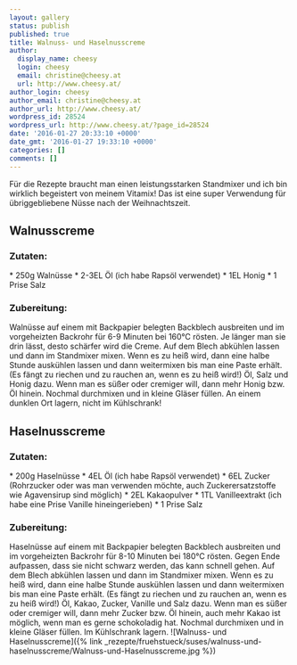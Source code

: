 ```yaml
---
layout: gallery
status: publish
published: true
title: Walnuss- und Haselnusscreme
author:
  display_name: cheesy
  login: cheesy
  email: christine@cheesy.at
  url: http://www.cheesy.at/
author_login: cheesy
author_email: christine@cheesy.at
author_url: http://www.cheesy.at/
wordpress_id: 28524
wordpress_url: http://www.cheesy.at/?page_id=28524
date: '2016-01-27 20:33:10 +0000'
date_gmt: '2016-01-27 19:33:10 +0000'
categories: []
comments: []
---
```

Für die Rezepte braucht man einen leistungsstarken Standmixer und ich bin wirklich begeistert von meinem Vitamix! Das ist eine super Verwendung für übriggebliebene Nüsse nach der Weihnachtszeit.
## Walnusscreme
### Zutaten:
\* 250g Walnüsse
\* 2-3EL Öl (ich habe Rapsöl verwendet)
\* 1EL Honig
\* 1 Prise Salz
### Zubereitung:
Walnüsse auf einem mit Backpapier belegten Backblech ausbreiten und im vorgeheizten Backrohr für 6-9 Minuten bei 160°C rösten. Je länger man sie drin lässt, desto schärfer wird die Creme. Auf dem Blech abkühlen lassen und dann im Standmixer mixen. Wenn es zu heiß wird, dann eine halbe Stunde auskühlen lassen und dann weitermixen bis man eine Paste erhält. (Es fängt zu riechen und zu rauchen an, wenn es zu heiß wird!) Öl, Salz und Honig dazu. Wenn man es süßer oder cremiger will, dann mehr Honig bzw. Öl hinein. Nochmal durchmixen und in kleine Gläser füllen. An einem dunklen Ort lagern, nicht im Kühlschrank!
## Haselnusscreme
### Zutaten:
\* 200g Haselnüsse
\* 4EL Öl (ich habe Rapsöl verwendet)
\* 6EL Zucker (Rohrzucker oder was man verwenden möchte, auch Zuckerersatzstoffe wie Agavensirup sind möglich)
\* 2EL Kakaopulver
\* 1TL Vanilleextrakt (ich habe eine Prise Vanille hineingerieben)
\* 1 Prise Salz
### Zubereitung:
Haselnüsse auf einem mit Backpapier belegten Backblech ausbreiten und im vorgeheizten Backrohr für 8-10 Minuten bei 180°C rösten. Gegen Ende aufpassen, dass sie nicht schwarz werden, das kann schnell gehen. Auf dem Blech abkühlen lassen und dann im Standmixer mixen. Wenn es zu heiß wird, dann eine halbe Stunde auskühlen lassen und dann weitermixen bis man eine Paste erhält. (Es fängt zu riechen und zu rauchen an, wenn es zu heiß wird!) Öl, Kakao, Zucker, Vanille und Salz dazu. Wenn man es süßer oder cremiger will, dann mehr Zucker bzw. Öl hinein, auch mehr Kakao ist möglich, wenn man es gerne schokoladig hat. Nochmal durchmixen und in kleine Gläser füllen. Im Kühlschrank lagern.
![Walnuss- und Haselnusscreme]({% link _rezepte/fruehstueck/suses/walnuss-und-haselnusscreme/Walnuss-und-Haselnusscreme.jpg %})

